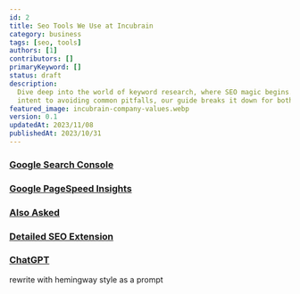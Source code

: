 ```yaml
---
id: 2
title: Seo Tools We Use at Incubrain
category: business
tags: [seo, tools]
authors: [1]
contributors: []
primaryKeyword: []
status: draft
description:
  Dive deep into the world of keyword research, where SEO magic begins. From understanding user
  intent to avoiding common pitfalls, our guide breaks it down for both beginners and pros.
featured_image: incubrain-company-values.webp
version: 0.1
updatedAt: 2023/11/08
publishedAt: 2023/10/31
---
```


<!-- also asked -->

### [Google Search Console](https://search.google.com/search-console/about)
### [Google PageSpeed Insights](https://developers.google.com/speed/pagespeed/insights/)
### [Also Asked](https://alsoasked.com/)
### [Detailed SEO Extension](https://chromewebstore.google.com/detail/detailed-seo-extension/pfjdepjjfjjahkjfpkcgfmfhmnakjfba)

### [ChatGPT]()

rewrite with hemingway style as a prompt